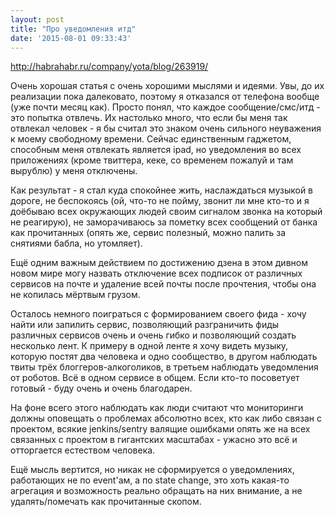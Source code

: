```yaml
---
layout: post
title: "Про уведомления итд"
date: '2015-08-01 09:33:43'
---
```


http://habrahabr.ru/company/yota/blog/263919/

Очень хорошая статья с очень хорошими мыслями и идеями. Увы, до их реализации пока далековато, поэтому я отказался от телефона вообще (уже почти месяц как). Просто понял, что каждое сообщение/смс/итд - это попытка отвлечь. Их настолько много, что если бы меня так отвлекал человек - я бы считал это знаком очень сильного неуважения к моему свободному времени. Сейчас единственным гаджетом, способным меня отвлекать является ipad, но уведомления во всех приложениях (кроме твиттера, кеке, со временем пожалуй и там вырублю) у меня отключены.

Как результат - я стал куда спокойнее жить, наслаждаться музыкой в дороге, не беспокоясь (ой, что-то не пойму, звонит ли мне кто-то и я доёбываю всех окружающих людей своим сигналом звонка на который не реагирую), не заморачиваюсь за пометку всех сообщений от банка как прочитанных (опять же, сервис полезный, можно палить за снятиями бабла, но утомляет).

Ещё одним важным действием по достижению дзена в этом дивном новом мире могу назвать отключение всех подписок от различных сервисов на почте и удаление всей почты после прочтения, чтобы она не копилась мёртвым грузом.

Осталось немного поиграться с формированием своего фида - хочу найти или запилить сервис, позволяющий разграничить фиды различных сервисов очень и очень гибко и позволяющий создать несколько лент. К примеру в одной ленте я хочу видеть музыку, которую постят два человека и одно сообщество, в другом наблюдать твиты трёх блоггеров-алкоголиков, в третьем наблюдать уведомления от роботов. Всё в одном сервисе в общем. Если кто-то посоветует готовый - буду очень и очень благодарен.

На фоне всего этого наблюдать как люди считают что мониторинги должны оповещать о проблемах абсолютно всех, кто как либо связан с проектом, всякие jenkins/sentry валящие ошибками опять же на всех связанных с проектом в гигантских масштабах - ужасно это всё и отторгается естеством человека.

Ещё мысль вертится, но никак не сформируется о уведомлениях, работающих не по event'ам, а по state change, это хоть какая-то агрегация и возможность реально обращать на них внимание, а не удалять/помечать как прочитанные скопом.